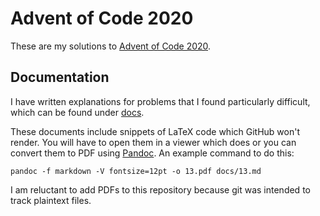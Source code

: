 # Advent of Code 2020

These are my solutions to [Advent of Code 2020](https://adventofcode.com/2020).

## Documentation

I have written explanations for problems that I found particularly difficult, which can be found under [docs](docs/).

These documents include snippets of LaTeX code which GitHub won't render. You will have to open them in a viewer which does or you can convert them to PDF using [Pandoc](https://pandoc.org/). An example command to do this:

```shell
pandoc -f markdown -V fontsize=12pt -o 13.pdf docs/13.md
```

I am reluctant to add PDFs to this repository because git was intended to track plaintext files.
